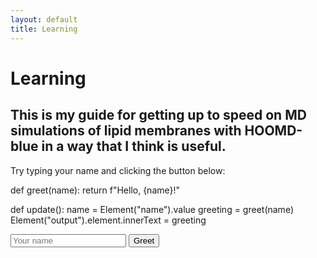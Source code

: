 ```yaml
---
layout: default
title: Learning
---
```


# Learning

This is my guide for getting up to speed on MD simulations of lipid membranes with HOOMD-blue in a way that I think is useful.
---
Try typing your name and clicking the button below:

<py-script>
def greet(name):
    return f"Hello, {name}!"

def update():
    name = Element("name").value
    greeting = greet(name)
    Element("output").element.innerText = greeting
</py-script>

<input id="name" type="text" placeholder="Your name" />
<button py-click="update()">Greet</button>
<p id="output"></p>


